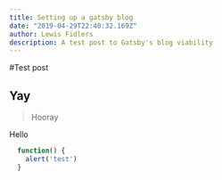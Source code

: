 ```yaml
---
title: Setting up a gatsby blog
date: "2019-04-29T22:40:32.169Z"
author: Lewis Fidlers
description: A test post to Gatsby's blog viability
---
```


#Test post

## Yay

> Hooray

Hello

```javascript
  function() {
    alert('test')
  }
```
